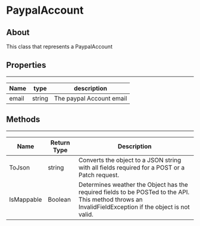 # **PaypalAccount**

## About
This class that represents a PaypalAccount

## **Properties**
---

Name | type | description | 
---|---|---
email | string| The paypal Account email

## **Methods**
---
Name | Return Type | Description
--- | --- | --- 
ToJson | string | Converts the object to a JSON string with all fields required for a POST or a Patch request.
IsMappable | Boolean | Determines weather the Object has the required fields to be POSTed to the API. This method throws an InvalidFieldException if the object is not valid.
